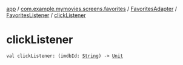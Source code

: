 [app](../../../index.md) / [com.example.mymovies.screens.favorites](../../index.md) / [FavoritesAdapter](../index.md) / [FavoritesListener](index.md) / [clickListener](./click-listener.md)

# clickListener

`val clickListener: (imdbId: `[`String`](https://kotlinlang.org/api/latest/jvm/stdlib/kotlin/-string/index.html)`) -> `[`Unit`](https://kotlinlang.org/api/latest/jvm/stdlib/kotlin/-unit/index.html)